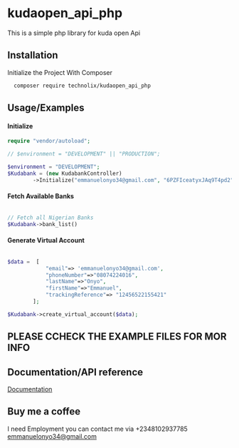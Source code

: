 # kudaopen_api_php
This is a simple php library for kuda open Api


## Installation

Initialize the Project With Composer 

```bash
  composer require technolix/kudaopen_api_php
```

## Usage/Examples

#### Initialize 

```php
require "vendor/autoload";

// $environment = "DEVELOPMENT" || "PRODUCTION";

$environment = "DEVELOPMENT";
$Kudabank = (new KudabankController)
        ->Initialize("emmanuelonyo34@gmail.com", "6PZFIceatyxJAq9T4pd2", $environment);


```

#### Fetch Available Banks

```php

// Fetch all Nigerian Banks
$Kudabank->bank_list()

```


#### Generate Virtual Account


```php

$data =  [
            "email"=> 'emmanuelonyo34@gmail.com', 
            "phoneNumber"=>"08074224016",
            "lastName"=>"Onyo", 
            "firstName"=>"Emmanuel", 
            "trackingReference"=> "12456522155421"
        ];

$Kudabank->create_virtual_account($data);

```

## PLEASE CCHECK THE EXAMPLE FILES FOR MOR INFO 


## Documentation/API reference

[Documentation](https://kudabank.gitbook.io/kudabank/)


## Buy me a coffee 

I need Employment you can contact me via +2348102937785 <emmanuelonyo34@gmail.com>
